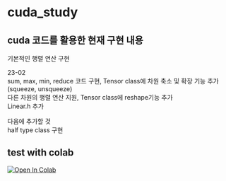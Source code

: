 # cuda_study
## cuda 코드를 활용한 현재 구현 내용
기본적인 행렬 연산 구현 <br>

23-02<br>
sum, max, min, reduce 코드 구현, Tensor class에 차원 축소 및 확장 기능 추가(squeeze, unsqueeze)<br>
다른 차원의 행렬 연산 지원, Tensor class에 reshape기능 추가<br>
Linear.h 추가<br>

다음에 추가할 것<br>
half type class 구현 <br>

## test with colab
[<img src="https://colab.research.google.com/assets/colab-badge.svg" alt="Open In Colab" />](https://colab.research.google.com/drive/13DRdZlK3QTPUS_Xy3xhGnW5yLXe_qCwg)

